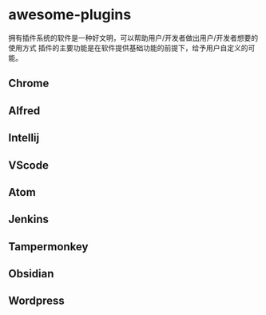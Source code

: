 # awesome-plugins
拥有插件系统的软件是一种好文明，可以帮助用户/开发者做出用户/开发者想要的使用方式
插件的主要功能是在软件提供基础功能的前提下，给予用户自定义的可能。

## Chrome

## Alfred

## Intellij

## VScode

## Atom

## Jenkins

## Tampermonkey

## Obsidian

## Wordpress